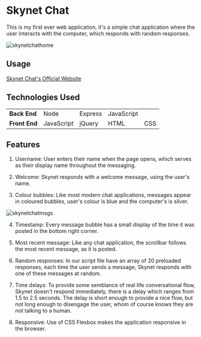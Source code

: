 # Skynet Chat

This is my first ever web application, it's a simple chat application where the user interacts with the computer, which responds with random responses.

![skynetchathome](https://user-images.githubusercontent.com/71923215/95297993-a2c8cb80-087b-11eb-984e-e16b91158f84.jpg)

## Usage

[Skynet Chat's Official Website](https://skynet-chat.herokuapp.com)

## Technologies Used

|          |           |      |       |     |
|----------|-----------|------|-------|-----|
| **Back End** | Node | Express | JavaScript |
| **Front End** | JavaScript | jQuery | HTML | CSS |

## Features

1) Username: User enters their name when the page opens, which serves as their display name throughout the messaging.

2) Welcome: Skynet responds with a welcome message, using the user's name.

3) Colour bubbles: Like most modern chat applications, messages appear in coloured bubbles, user's colour is blue and the computer's is
   silver.
   
![skynetchatmsgs](https://user-images.githubusercontent.com/71923215/95298204-ff2beb00-087b-11eb-9522-ec9ee589343f.jpg)

4) Timestamp: Every message bubble has a small display of the time it was posted in the bottom right corner.

5) Most recent message: Like any chat application, the scrollbar follows the most recent message, as it is posted.

6) Random responses: In our script file have an array of 20 preloaded responses, each time the user sends a message, Skynet responds with 
   one of these messages at random.

7) Time delays: To provide some semblance of real life conversational flow, Skynet doesn't respond immediately, there is a delay which
   ranges from 1.5 to 2.5 seconds. The delay is short enough to provide a nice flow, but not long enough to disengage the user, whom of course
   knows they are not talking to a human.

8) Responsive: Use of CSS Flexbox makes the application responsive in the browser.
